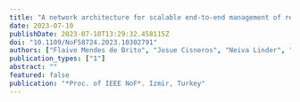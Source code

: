 ```yaml
---
title: "A network architecture for scalable end-to-end management of reusable AI-based applications"
date: 2023-07-10
publishDate: 2023-07-10T13:29:32.458115Z
doi: "10.1109/NoF58724.2023.10302791"
authors: ["Flaivo Mendes de Brito", "Josue Cisneros", "Neiva Linder", "Roberto Riggio", "Estefanía Coronado", "Javier Palomares, Jr.", "Javier Renart", "Adzic Jovanka", "Anders Lindgren", "Miguel Rosa", "Per Odling"]
publication_types: ["1"]
abstract: ""
featured: false
publication: "*Proc. of IEEE NoF*. Izmir, Turkey"
---
```



